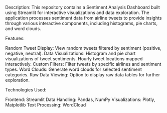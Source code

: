 Description:
This repository contains a Sentiment Analysis Dashboard built using Streamlit for interactive visualizations and data exploration. 
The application processes sentiment data from airline tweets to provide insights through various interactive components, including histograms, pie charts, and word clouds.

Features:

Random Tweet Display: View random tweets filtered by sentiment (positive, negative, neutral).
Data Visualizations:
Histogram and pie chart visualizations of tweet sentiments.
Hourly tweet locations mapped interactively.
Custom Filters: Filter tweets by specific airlines and sentiment types.
Word Clouds: Generate word clouds for selected sentiment categories.
Raw Data Viewing: Option to display raw data tables for further exploration.

Technologies Used:

Frontend: Streamlit
Data Handling: Pandas, NumPy
Visualizations: Plotly, Matplotlib
Text Processing: WordCloud
